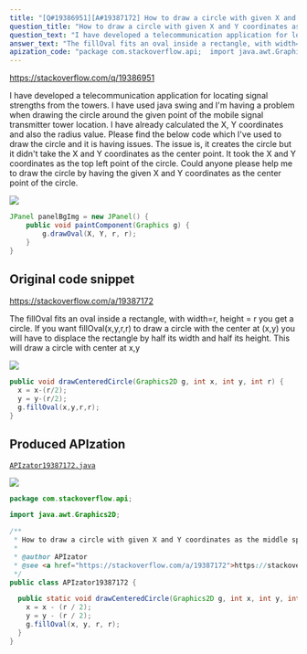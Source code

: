 ```yaml
---
title: "[Q#19386951][A#19387172] How to draw a circle with given X and Y coordinates as the middle spot of the circle?"
question_title: "How to draw a circle with given X and Y coordinates as the middle spot of the circle?"
question_text: "I have developed a telecommunication application for locating signal strengths from the towers. I have used java swing and I'm having a problem when drawing the circle around the given point of the mobile signal transmitter tower location. I have already calculated the X, Y coordinates and also the radius value. Please find the below code which I've used to draw the circle and it is having issues. The issue is, it creates the circle but it didn't take the X and Y coordinates as the center point. It took the X and Y coordinates as the top left point of the circle. Could anyone please help me to draw the circle by having the given X and Y coordinates as the center point of the circle."
answer_text: "The fillOval fits an oval inside a rectangle, with width=r, height = r you get a circle. If you want fillOval(x,y,r,r) to draw a circle with the center at (x,y) you will have to displace the rectangle by half its width and half its height. This will draw a circle with center at x,y"
apization_code: "package com.stackoverflow.api;  import java.awt.Graphics2D;  /**  * How to draw a circle with given X and Y coordinates as the middle spot of the circle?  *  * @author APIzator  * @see <a href=\"https://stackoverflow.com/a/19387172\">https://stackoverflow.com/a/19387172</a>  */ public class APIzator19387172 {    public static void drawCenteredCircle(Graphics2D g, int x, int y, int r) {     x = x - (r / 2);     y = y - (r / 2);     g.fillOval(x, y, r, r);   } }"
---
```


https://stackoverflow.com/q/19386951

I have developed a telecommunication application for locating signal strengths from the towers. I have used java swing and I&#x27;m having a problem when drawing the circle around the given point of the mobile signal transmitter tower location. I have already calculated the X, Y coordinates and also the radius value.
Please find the below code which I&#x27;ve used to draw the circle and it is having issues.
The issue is, it creates the circle but it didn&#x27;t take the X and Y coordinates as the center point. It took the X and Y coordinates as the top left point of the circle.
Could anyone please help me to draw the circle by having the given X and Y coordinates as the center point of the circle.


<div class="code-logo"><img src="/stackoverflow.png" /></div>

```java
JPanel panelBgImg = new JPanel() {
    public void paintComponent(Graphics g) {
        g.drawOval(X, Y, r, r);
    }
}
```


## Original code snippet

https://stackoverflow.com/a/19387172

The fillOval fits an oval inside a rectangle, with width=r, height = r you get a circle.
If you want fillOval(x,y,r,r) to draw a circle with the center at (x,y) you will have to displace the rectangle by half its width and half its height.
This will draw a circle with center at x,y

<div class="code-logo"><img src="/stackoverflow.png" /></div>

```java
public void drawCenteredCircle(Graphics2D g, int x, int y, int r) {
  x = x-(r/2);
  y = y-(r/2);
  g.fillOval(x,y,r,r);
}
```

## Produced APIzation

[`APIzator19387172.java`](https://github.com/pasqualesalza/apization/raw/main/data/search/APIzator19387172.java)

<div class="code-logo"><img src="/apizator.png" /></div>

```java
package com.stackoverflow.api;

import java.awt.Graphics2D;

/**
 * How to draw a circle with given X and Y coordinates as the middle spot of the circle?
 *
 * @author APIzator
 * @see <a href="https://stackoverflow.com/a/19387172">https://stackoverflow.com/a/19387172</a>
 */
public class APIzator19387172 {

  public static void drawCenteredCircle(Graphics2D g, int x, int y, int r) {
    x = x - (r / 2);
    y = y - (r / 2);
    g.fillOval(x, y, r, r);
  }
}

```